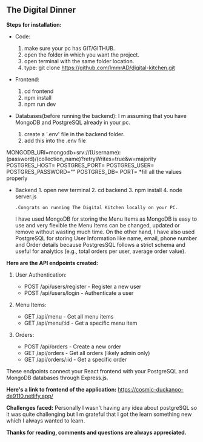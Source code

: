## **The Digital Dinner**

 **Steps for installation:**
 
 

 - Code:
	  1. make sure your pc has GIT/GITHUB.
	  2. open the folder in which you want the project.
	  3. open terminal with the same folder location.
	  4. type: 
		git clone https://github.com/ImmrAD/digital-kitchen.git

 - Frontend:
	 1. cd frontend
	 2. npm install 
	 3. npm run dev
	
	
 - Databases(before running the backend):
 I m assuming that you have MongoDB and PostgreSQL already in your pc.
    1. create a '.env' file in the backend folder.
    2. add this into the .env file

  

 MONGODB_URI=mongodb+srv://(Username):(password)/(collection_name)?retryWrites=true&w=majority 
POSTGRES_HOST=
POSTGRES_PORT=
POSTGRES_USER=
POSTGRES_PASSWORD=""
POSTGRES_DB=
PORT=
*fill all the values properly

 - Backend
       1. open new terminal
       2. cd backend 
       3. npm install
       4. node server.js
       
       .Congrats on running The Digital Kitchen locally on your PC.

	I have used MongoDB for storing the Menu Items as MongoDB is easy to use and very flexible the Menu Items can be changed, updated or remove without wasting much time.
	On the other hand, I have also used PostgreSQL for storing User Information like name, email, phone number and Order details because PostgresSQL follows a strict schema and useful for analytics (e.g., total orders per user, average order value).

**Here are the API endpoints created:**

1. User Authentication:
   
   - POST /api/users/register - Register a new user
   - POST /api/users/login - Authenticate a user
2. Menu Items:
   
   - GET /api/menu - Get all menu items
   - GET /api/menu/:id - Get a specific menu item
3. Orders:
   
   - POST /api/orders - Create a new order
   - GET /api/orders - Get all orders (likely admin only)
   - GET /api/orders/:id - Get a specific order
   
These endpoints connect your React frontend with your PostgreSQL and MongoDB databases through Express.js.

**Here's a link to frontend of the application:**
https://cosmic-duckanoo-de9110.netlify.app/        
          
   **Challenges faced:**
	          Personally I wasn't having any idea about postgreSQL  so it was quite challenging but I m grateful that I got the learn something new which I always wanted to learn. 

**Thanks for reading, comments and questions are always appreciated.**

